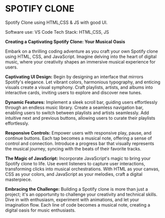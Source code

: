 # SPOTIFY CLONE

Spotify Clone using HTML,CSS & JS with good UI.

Software use: VS Code 
Tech Stack: HTML,CSS, JS

**Creating a Captivating Spotify Clone: Your Musical Oasis**

Embark on a thrilling coding adventure as you craft your own Spotify clone using HTML, CSS, and JavaScript. Imagine delving into the heart of digital music, where your creativity shapes an immersive musical experience for users.

**Captivating UI Design:**
Begin by designing an interface that mirrors Spotify's elegance. Let vibrant colors, harmonious typography, and enticing visuals create a visual symphony. Craft playlists, artists, and albums into interactive cards, inviting users to explore and discover new tunes.

**Dynamic Features:**
Implement a sleek scroll bar, guiding users effortlessly through an endless music library. Create a seamless navigation bar, enabling users to switch between playlists and artists seamlessly. Add intuitive next and previous buttons, allowing users to curate their playlists effortlessly.

**Responsive Controls:**
Empower users with responsive play, pause, and continue buttons. Each tap becomes a musical note, offering a sense of control and connection. Introduce a progress bar that visually represents the musical journey, syncing with the beats of their favorite tracks.

**The Magic of JavaScript:**
Incorporate JavaScript's magic to bring your Spotify clone to life. Use event listeners to capture user interactions, transforming clicks into musical orchestrations. With HTML as your canvas, CSS as your colors, and JavaScript as your melodies, craft a digital masterpiece.

**Embracing the Challenge:**
Building a Spotify clone is more than just a project; it's an opportunity to challenge your creativity and technical skills. Dive in with enthusiasm, experiment with animations, and let your imagination flow. Each line of code becomes a musical note, creating a digital oasis for music enthusiasts.


